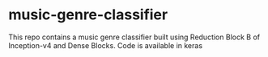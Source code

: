 # music-genre-classifier
This repo contains a music genre classifier built using Reduction Block B of Inception-v4 and Dense Blocks. Code is available in keras
